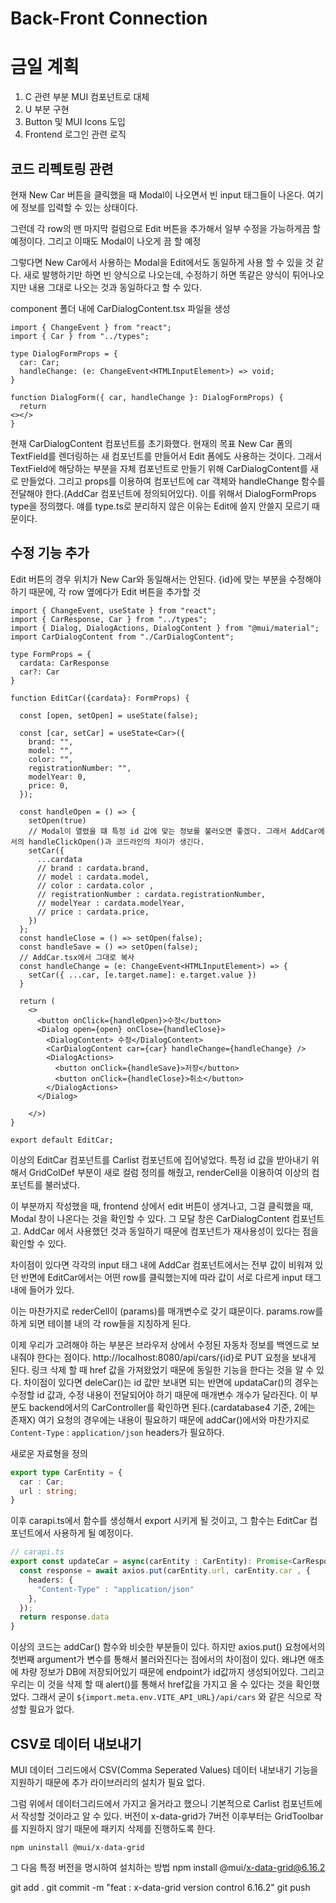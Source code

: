 # Back-Front Connection



# 금일 계획
1. C 관련 부분 MUI 컴포넌트로 대체
2. U 부분 구현
3. Button 및 MUI Icons 도입
4. Frontend 로그인 관련 로직

## 코드 리펙토링 관련
현재 New Car 버튼을 클릭했을 때 Modal이 나오면서 빈 input 태그들이 나온다. 여기에 정보를 입력할 수 있는 상태이다.

그런데 각 row의 맨 마지막 컬럼으로 Edit 버튼을 추가해서 일부 수정을 가능하게끔 할 예정이다. 그리고 이때도 Modal이 나오게 끔 할 예정

그렇다면 New Car에서 사용하는 Modal을 Edit에서도 동일하게 사용 할 수 있을 것 같다. 새로 발행하기만 하면 빈 양식으로 나오는데, 수정하기 하면 똑같은 양식이 튀어나오지만 내용 그대로 나오는 것과 동일하다고 할 수 있다.

component 폴더 내에 CarDialogContent.tsx 파일을 생성

```tsx
import { ChangeEvent } from "react";
import { Car } from "../types";

type DialogFormProps = {
  car: Car;
  handleChange: (e: ChangeEvent<HTMLInputElement>) => void;
}

function DialogForm({ car, handleChange }: DialogFormProps) {
  return
<></>
}
```
현재 CarDialogContent 컴포넌트를 초기화했다.
현재의 목표 New Car 폼의 TextField를 렌더링하는 새 컴포넌트를 만들어서 Edit 폼에도 사용하는 것이다.
그래서 TextField에 해당하는 부분을 자체 컴포넌트로 만들기 위해 CarDialogContent를 새로 만들었다. 그리고 props를 이용하여 컴포넌트에 car 객체와 handleChange 함수를 전달해야 한다.(AddCar 컴포넌트에 정의되어있다). 이를 위해서 DialogFormProps type을 정의했다. 얘를 type.ts로 분리하지 않은 이유는 Edit에 쓸지 안쓸지 모르기 때문이다.


## 수정 기능 추가

Edit 버튼의 경우 위치가 New Car와 동일해서는 안된다. {id}에 맞는 부분을 수정해야 하기 때문에, 각 row 옆에다가 Edit 버튼을 추가할 것 

```tsx
import { ChangeEvent, useState } from "react";
import { CarResponse, Car } from "../types";
import { Dialog, DialogActions, DialogContent } from "@mui/material";
import CarDialogContent from "./CarDialogContent";

type FormProps = {
  cardata: CarResponse
  car?: Car
}

function EditCar({cardata}: FormProps) {

  const [open, setOpen] = useState(false);

  const [car, setCar] = useState<Car>({
    brand: "",
    model: "",
    color: "",
    registrationNumber: "",
    modelYear: 0,
    price: 0,
  });

  const handleOpen = () => {
    setOpen(true)
    // Modal이 열렸을 떄 특정 id 값에 맞는 정보를 불러오면 좋겠다. 그래서 AddCar에서의 handleClickOpen()과 코드라인의 차이가 생긴다.
    setCar({
      ...cardata
      // brand : cardata.brand,
      // model : cardata.model,
      // color : cardata.color ,
      // registrationNumber : cardata.registrationNumber,
      // modelYear : cardata.modelYear,
      // price : cardata.price,
    })
  };
  const handleClose = () => setOpen(false);
  const handleSave = () => setOpen(false);
  // AddCar.tsx에서 그대로 복사
  const handleChange = (e: ChangeEvent<HTMLInputElement>) => {
    setCar({ ...car, [e.target.name]: e.target.value })
  }

  return (
    <>
      <button onClick={handleOpen}>수정</button>
      <Dialog open={open} onClose={handleClose}>
        <DialogContent> 수정</DialogContent>
        <CarDialogContent car={car} handleChange={handleChange} />
        <DialogActions>
          <button onClick={handleSave}>저장</button>
          <button onClick={handleClose}>취소</button>
        </DialogActions>
      </Dialog>

    </>)
}

export default EditCar;
```

이상의 EditCar 컴포넌트를 Carlist 컴포넌트에 집어넣었다. 특정 id 값을 받아내기 위해서 GridColDef 부분이 새로 컬럼 정의를 해줬고, renderCell을 이용하여 이상의 컴포넌트를 불러냈다.

이 부분까지 작성했을 때, frontend 상에서 edit 버튼이 생겨나고, 그걸 클릭했을 때, Modal 창이 나온다는 것을 확인할 수 있다. 그 모달 창은 CarDialogContent 컴포넌트고. AddCar 에서 사용했던 것과 동일하기 때문에 컴포넌트가 재사용성이 있다는 점을 확인할 수 있다.

차이점이 있다면 각각의 input 태그 내에 AddCar 컴포넌트에서는 전부 값이 비워져 있던 반면에 EditCar에서는 어떤 row를 클릭했는지에 따라 값이 서로 다르게 input 태그 내에 들어가 있다.

이는 마찬가지로 rederCell이 (params)를 매개변수로 갖기 떄문이다. params.row를 하게 되면 테이블 내의 각 row들을 지칭하게 된다.

이제 우리가 고려해야 하는 부분은 브라우저 상에서 수정된 자동차 정보를 백엔드로 보내줘야 한다는 점이다. http://localhost:8080/api/cars/{id}로 PUT 요청을 보내게 된다. 링크 삭제 할 때 href 값을 가져왔었기 때문에 동일한 기능을 한다는 것을 알 수 있다.
차이점이 있다면 deleCar()는 id 값만 보내면 되는 반면에 updataCar()의 경우는 수정할 id 값과, 수정 내용이 전달되어야 하기 때문에 매개변수 개수가 달라진다. 이 부분도 backend에서의 CarController를 확인하면 된다.(cardatabase4 기준, 2에는 존재X)
여기 요청의 경우에는 내용이 필요하기 때문에 addCar()에서와 마찬가지로 `Content-Type` : `application/json` headers가 필요하다.

새로운 자료형을 정의
```ts
export type CarEntity = {
  car : Car;
  url : string;
}
```
이후 carapi.ts에서 함수를 생성해서 export 시키게 될 것이고, 그 함수는 EditCar 컴포넌트에서 사용하게 될 예정이다.


```ts
// carapi.ts
export const updateCar = async(carEntity : CarEntity): Promise<CarResponse> => {
  const response = await axios.put(carEntity.url, carEntity.car , {
    headers: {
      "Content-Type" : "application/json"
    },
  });
  return response.data
}
```

이상의 코드는 addCar() 함수와 비슷한 부분들이 있다. 하지만 axios.put() 요청에서의 첫번째 argument가 변수를 통해서 불러와진다는 점에서의 차이점이 있다. 왜냐면 애초에 차량 정보가 DB에 저장되어있기 때문에 endpoint가 id값까지 생성되어있다. 그리고 우리는 이 것을 삭제 할 때 alert()를 통해서 href값을 가지고 올 수 있다는 것을 확인했었다. 그래서 굳이 `${import.meta.env.VITE_API_URL}/api/cars` 와 같은 식으로 작성할 필요가 없다.


## CSV로 데이터 내보내기
MUI 데이터 그리드에서 CSV(Comma Seperated Values) 데이터 내보내기 기능을 지원하기 때문에 추가 라이브러리의 설치가 필요 없다.

그럼 위에서 데이터그리드에서 가지고 올거라고 했으니 기본적으로 Carlist 컴포넌트에서 작성할 것이라고 알 수 있다.
버전이 x-data-grid가 7버전 이후부터는 GridToolbar를 지원하지 않기 때문에 패키지 삭제를 진행하도록 한다.

`npm uninstall @mui/x-data-grid`

그 다음 특정 버전을 명시하여 설치하는 방법
npm install @mui/x-data-grid@6.16.2

git add .
git commit -m "feat : x-data-grid version control 6.16.2"
git push